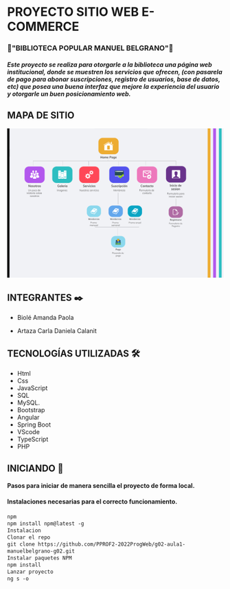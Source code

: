 #  PROYECTO SITIO WEB E-COMMERCE

###  📖"BIBLIOTECA POPULAR MANUEL BELGRANO"📖

##### Este proyecto se realiza para otorgarle a la biblioteca una página web institucional, donde se muestren los servicios que ofrecen, (con pasarela de pago para abonar suscripciones, registro de usuarios, base de datos, etc) que posea una buena interfaz que mejore la experiencia del usuario y otorgarle un buen posicionamiento web.


## MAPA DE SITIO

![Mapa](https://github.com/PPROF2-2022ProgWeb/g02-aula1-manuelbelgrano-g02/blob/main/Proyecto%20Angular/src/assets/mapa%20de%20sitio.png?raw=true)



## INTEGRANTES ✒️

- Biolé Amanda Paola

- Artaza Carla Daniela Calanit


## TECNOLOGÍAS UTILIZADAS 🛠️

- Html
- Css
- JavaScript
- SQL
- MySQL.
- Bootstrap
- Angular
- Spring Boot
- VScode
- TypeScript
- PHP


## INICIANDO 🚀

#### Pasos para iniciar de manera sencilla el proyecto de forma local.

#### Instalaciones necesarias para el correcto funcionamiento.

```
npm
npm install npm@latest -g
Instalacion
Clonar el repo
git clone https://github.com/PPROF2-2022ProgWeb/g02-aula1-manuelbelgrano-g02.git
Instalar paquetes NPM
npm install
Lanzar proyecto
ng s -o

```
